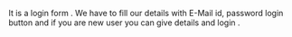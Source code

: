 It is a login form . We have to fill our details with E-Mail id, password login button and if you are new user you can give details and login . 
